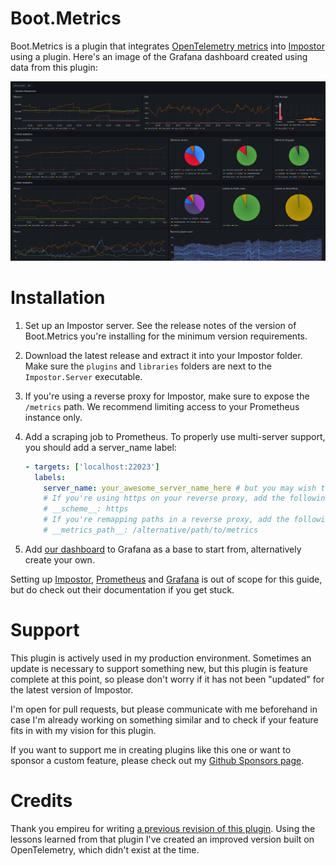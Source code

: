 # Boot.Metrics

Boot.Metrics is a plugin that integrates [OpenTelemetry metrics](https://github.com/open-telemetry/opentelemetry-dotnet) into [Impostor](https://github.com/Impostor/Impostor) using a plugin. Here's an image of the Grafana dashboard created using data from this plugin:

![A grafana dashboard visualizing an hour of production data](resources/dashboard.png)

# Installation

1. Set up an Impostor server. See the release notes of the version of Boot.Metrics you're installing for the minimum version requirements.
2. Download the latest release and extract it into your Impostor folder. Make sure the `plugins` and `libraries` folders are next to the `Impostor.Server` executable. 
3. If you're using a reverse proxy for Impostor, make sure to expose the `/metrics` path. We recommend limiting access to your Prometheus instance only.
4. Add a scraping job to Prometheus. To properly use multi-server support, you should add a server_name label:

    ```yml
    - targets: ['localhost:22023']
      labels:
        server_name: your_awesome_server_name_here # but you may wish to keep it short
        # If you're using https on your reverse proxy, add the following line.
        # __scheme__: https
        # If you're remapping paths in a reverse proxy, add the following line:
        # __metrics_path__: /alternative/path/to/metrics
    ```

5. Add [our dashboard](https://github.com/miniduikboot/Boot.Metrics/blob/main/resources/dashboard.json) to Grafana as a base to start from, alternatively create your own.

Setting up [Impostor](https://github.com/Impostor/Impostor/tree/master/docs), [Prometheus](https://prometheus.io/docs/introduction/overview/) and [Grafana](https://grafana.com/docs/grafana/latest/) is out of scope for this guide, but do check out their documentation if you get stuck.

# Support

This plugin is actively used in my production environment. Sometimes an update is necessary to support something new, but this plugin is feature complete at this point, so please don't worry if it has not been "updated" for the latest version of Impostor.

I'm open for pull requests, but please communicate with me beforehand in case I'm already working on something similar and to check if your feature fits in with my vision for this plugin.

If you want to support me in creating plugins like this one or want to sponsor a custom feature, please check out my [Github Sponsors page](https://github.com/sponsors/miniduikboot).

# Credits

Thank you empireu for writing [a previous revision of this plugin](https://github.com/miniduikboot/Impostor.Metrics). Using the lessons learned from that plugin I've created an improved version built on OpenTelemetry, which didn't exist at the time.
